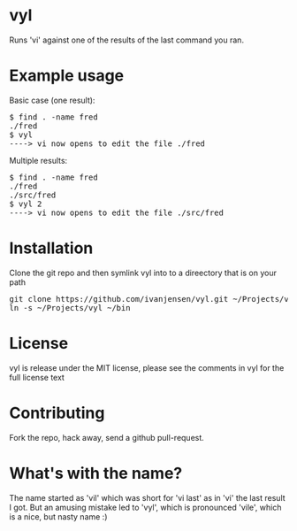 vyl
===

Runs 'vi' against one of the results of the last command you ran.

Example usage
=============

Basic case (one result):

<pre>
$ find . -name fred
./fred
$ vyl
----> vi now opens to edit the file ./fred
</pre>

Multiple results:

<pre>
$ find . -name fred
./fred
./src/fred
$ vyl 2
----> vi now opens to edit the file ./src/fred
</pre>

Installation
============

Clone the git repo and then symlink vyl into to a direectory that is on your path

<pre>
git clone https://github.com/ivanjensen/vyl.git ~/Projects/vyl
ln -s ~/Projects/vyl ~/bin
</pre>


License
=======

vyl is release under the MIT license, please see the comments in vyl for the
full license text

Contributing
============

Fork the repo, hack away, send a github pull-request.

What's with the name?
=====================

The name started as 'vil' which was short for 'vi last' as in 'vi' the last result I got. 
But an amusing mistake led to 'vyl', which is pronounced 'vile', which is a nice, but
nasty name :)
